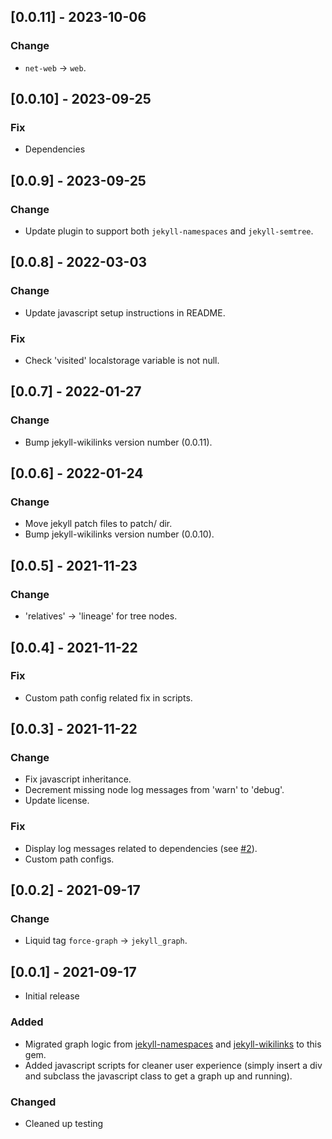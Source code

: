 ## [0.0.11] - 2023-10-06
### Change
- `net-web` -> `web`.
## [0.0.10] - 2023-09-25
### Fix
- Dependencies
## [0.0.9] - 2023-09-25
### Change
- Update plugin to support both `jekyll-namespaces` and `jekyll-semtree`.
## [0.0.8] - 2022-03-03
### Change
- Update javascript setup instructions in README.
### Fix
- Check 'visited' localstorage variable is not null.
## [0.0.7] - 2022-01-27
### Change
- Bump jekyll-wikilinks version number (0.0.11).
## [0.0.6] - 2022-01-24
### Change
- Move jekyll patch files to patch/ dir.
- Bump jekyll-wikilinks version number (0.0.10).
## [0.0.5] - 2021-11-23
### Change
- 'relatives' -> 'lineage' for tree nodes.
## [0.0.4] - 2021-11-22
### Fix
- Custom path config related fix in scripts.
## [0.0.3] - 2021-11-22
### Change
- Fix javascript inheritance.
- Decrement missing node log messages from 'warn' to 'debug'.
- Update license.
### Fix
- Display log messages related to dependencies (see [#2](https://github.com/manunamz/jekyll-graph/issues/2)).
- Custom path configs.
## [0.0.2] - 2021-09-17
### Change
- Liquid tag `force-graph` -> `jekyll_graph`.  
## [0.0.1] - 2021-09-17
- Initial release
### Added
- Migrated graph logic from [jekyll-namespaces](https://github.com/manunamz/jekyll-namespaces/) and [jekyll-wikilinks](https://github.com/manunamz/jekyll-wikilinks/) to this gem.
- Added javascript scripts for cleaner user experience (simply insert a div and subclass the javascript class to get a graph up and running).
### Changed
- Cleaned up testing
